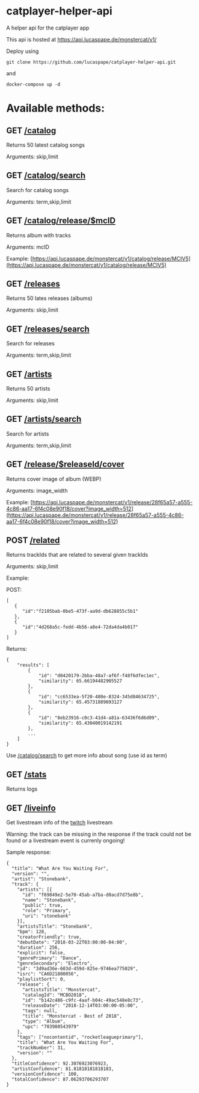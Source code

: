 # catplayer-helper-api
A helper api for the catplayer app

This api is hosted at https://api.lucaspape.de/monstercat/v1/

Deploy using
```
git clone https://github.com/lucaspape/catplayer-helper-api.git
```
and
```
docker-compose up -d
```

# Available methods:

## GET [/catalog](https://api.lucaspape.de/monstercat/v1/catalog)

Returns 50 latest catalog songs

Arguments: skip,limit

## GET [/catalog/search](https://api.lucaspape.de/monstercat/v1/catalog/search)

Search for catalog songs

Arguments: term,skip,limit

## GET [/catalog/release/$mcID](https://api.lucaspape.de/monstercat/v1/catalog/release)

Returns album with tracks

Arguments: mcID

Example: [https://api.lucaspape.de/monstercat/v1/catalog/release/MCIV5](https://api.lucaspape.de/monstercat/v1/catalog/release/MCIV5)

## GET [/releases](https://api.lucaspape.de/monstercat/v1/releases)

Returns 50 lates releases (albums)

Arguments: skip,limit

## GET [/releases/search](https://api.lucaspape.de/monstercat/v1/releases/search)

Search for releases

Arguments: term,skip,limit

## GET [/artists](https://api.lucaspape.de/monstercat/v1/artists)

Returns 50 artists

Arguments: skip,limit

## GET [/artists/search](https://api.lucaspape.de/monstercat/v1/artists/search)

Search for artists

Arguments: term,skip,limit

## GET [/release/$releaseId/cover](https://api.lucaspape.de/monstercat/v1/release/)

Returns cover image of album (WEBP)

Arguments: image_width

Example: [https://api.lucaspape.de/monstercat/v1/release/28f65a57-a555-4c86-aa17-6f4c08e90f18/cover?image_width=512](https://api.lucaspape.de/monstercat/v1/release/28f65a57-a555-4c86-aa17-6f4c08e90f18/cover?image_width=512)

## POST [/related](https://api.lucaspape.de/monstercat/v1/related)

Returns trackIds that are related to several given trackIds

Arguments: skip,limit

Example:

POST:
```
[
   {
      "id":"f2105bab-0be5-473f-aa9d-db628855c5b1"
   },
   {
      "id":"4d268a5c-fedd-4b56-a8e4-72da4da4b017"
   }
]
```

Returns:
```
{
    "results": [
        {
            "id": "d0420179-2bba-48a7-af6f-f48f6dfec1ec",
            "similarity": 65.66194482905527
        },
        {
            "id": "cc6533ea-5f20-480e-8324-345d84634725",
            "similarity": 65.45731889693127
        },
        {
            "id": "8eb23916-c0c3-41d4-a81a-63436f6d6d09",
            "similarity": 65.43040019142191
        },
        ...
    ]
}
```

Use [/catalog/search](https://api.lucaspape.de/monstercat/v1/catalog/search) to get more info about song (use id as term)

## GET [/stats](https://api.lucaspape.de/monstercat/v1/stats)

Returns logs

## GET [/liveinfo](https://api.lucaspape.de/monstercat/v1/liveinfo)

Get livestream info of the [twitch](https://www.twitch.tv/monstercat) livestream

Warning: the track can be missing in the response if the track could not be found or a livestream event is currenly ongoing!

Sample response:

```
{
  "title": "What Are You Waiting For",
  "version": "",
  "artist": "Stonebank",
  "track": {
    "artists": [{
      "id": "f69849e2-5e70-45ab-a7ba-d0acd7d75e8b",
      "name": "Stonebank",
      "public": true,
      "role": "Primary",
      "uri": "stonebank"
    }],
    "artistsTitle": "Stonebank",
    "bpm": 128,
    "creatorFriendly": true,
    "debutDate": "2018-03-22T03:00:00-04:00",
    "duration": 256,
    "explicit": false,
    "genrePrimary": "Dance",
    "genreSecondary": "Electro",
    "id": "3d9ad36e-603d-459d-825e-9746ea775029",
    "isrc": "CA6D21800056",
    "playlistSort": 0,
    "release": {
      "artistsTitle": "Monstercat",
      "catalogId": "MCBO2018",
      "id": "b142c486-c9fc-4aaf-b04c-49ac548e8c73",
      "releaseDate": "2018-12-14T03:00:00-05:00",
      "tags": null,
      "title": "Monstercat - Best of 2018",
      "type": "Album",
      "upc": "703980543979"
    },
    "tags": ["nocontentid", "rocketleagueprimary"],
    "title": "What Are You Waiting For",
    "trackNumber": 31,
    "version": ""
  },
  "titleConfidence": 92.3076923076923,
  "artistConfidence": 81.81818181818183,
  "versionConfidence": 100,
  "totalConfidence": 87.06293706293707
}
```
